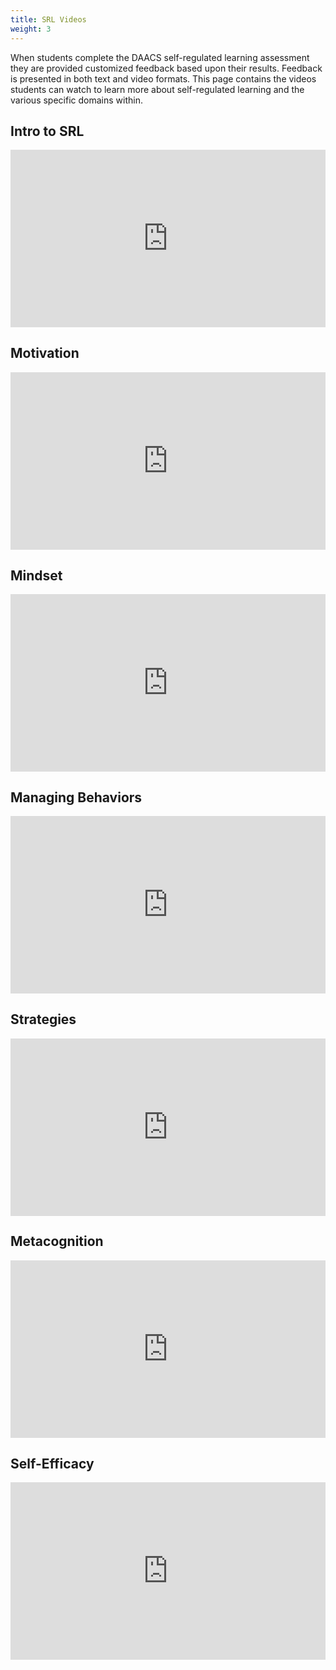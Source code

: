 ```yaml
---
title: SRL Videos
weight: 3
---
```



When students complete the DAACS self-regulated learning assessment they are provided customized feedback based upon their results. Feedback is presented in both text and video formats. This page contains the videos students can watch to learn more about self-regulated learning and the various specific domains within.

## Intro to SRL

<div style="padding:56.25% 0 0 0;position:relative;"><iframe src="https://player.vimeo.com/video/207329335?h=6f1969093b" style="position:absolute;top:0;left:0;width:100%;height:100%;" frameborder="0" allow="autoplay; fullscreen; picture-in-picture" allowfullscreen></iframe></div><script src="https://player.vimeo.com/api/player.js"></script>

## Motivation

<div style="padding:56.25% 0 0 0;position:relative;"><iframe src="https://player.vimeo.com/video/207330611?h=aa1bb7b53c" style="position:absolute;top:0;left:0;width:100%;height:100%;" frameborder="0" allow="autoplay; fullscreen; picture-in-picture" allowfullscreen></iframe></div><script src="https://player.vimeo.com/api/player.js"></script>

## Mindset

<div style="padding:56.25% 0 0 0;position:relative;"><iframe src="https://player.vimeo.com/video/207330839?h=1c56c15c95" style="position:absolute;top:0;left:0;width:100%;height:100%;" frameborder="0" allow="autoplay; fullscreen; picture-in-picture" allowfullscreen></iframe></div><script src="https://player.vimeo.com/api/player.js"></script>

## Managing Behaviors

<div style="padding:56.25% 0 0 0;position:relative;"><iframe src="https://player.vimeo.com/video/207330396?h=092d9d0c5d" style="position:absolute;top:0;left:0;width:100%;height:100%;" frameborder="0" allow="autoplay; fullscreen; picture-in-picture" allowfullscreen></iframe></div><script src="https://player.vimeo.com/api/player.js"></script>

## Strategies

<div style="padding:56.25% 0 0 0;position:relative;"><iframe src="https://player.vimeo.com/video/207330190?h=0498575551" style="position:absolute;top:0;left:0;width:100%;height:100%;" frameborder="0" allow="autoplay; fullscreen; picture-in-picture" allowfullscreen></iframe></div><script src="https://player.vimeo.com/api/player.js"></script>

## Metacognition

<div style="padding:56.25% 0 0 0;position:relative;"><iframe src="https://player.vimeo.com/video/207330076?h=05d23eb857" style="position:absolute;top:0;left:0;width:100%;height:100%;" frameborder="0" allow="autoplay; fullscreen; picture-in-picture" allowfullscreen></iframe></div><script src="https://player.vimeo.com/api/player.js"></script>

## Self-Efficacy

<div style="padding:56.25% 0 0 0;position:relative;"><iframe src="https://player.vimeo.com/video/207329812?h=31fdc35e1b" style="position:absolute;top:0;left:0;width:100%;height:100%;" frameborder="0" allow="autoplay; fullscreen; picture-in-picture" allowfullscreen></iframe></div><script src="https://player.vimeo.com/api/player.js"></script>

